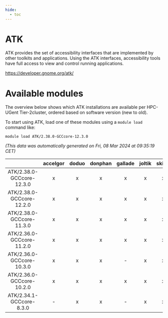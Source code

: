 ```yaml
---
hide:
  - toc
---
```


ATK
===


ATK provides the set of accessibility interfaces that are implemented by other toolkits and applications. Using the ATK interfaces, accessibility tools have full access to view and control running applications.

https://developer.gnome.org/atk/
# Available modules


The overview below shows which ATK installations are available per HPC-UGent Tier-2cluster, ordered based on software version (new to old).

To start using ATK, load one of these modules using a `module load` command like:

```shell
module load ATK/2.38.0-GCCcore-12.3.0
```

*(This data was automatically generated on Fri, 08 Mar 2024 at 09:35:19 CET)*  

| |accelgor|doduo|donphan|gallade|joltik|skitty|
| :---: | :---: | :---: | :---: | :---: | :---: | :---: |
|ATK/2.38.0-GCCcore-12.3.0|x|x|x|x|x|x|
|ATK/2.38.0-GCCcore-12.2.0|x|x|x|x|x|x|
|ATK/2.38.0-GCCcore-11.3.0|x|x|x|x|x|x|
|ATK/2.36.0-GCCcore-11.2.0|x|x|x|x|x|x|
|ATK/2.36.0-GCCcore-10.3.0|x|x|x|-|x|x|
|ATK/2.36.0-GCCcore-10.2.0|x|x|x|x|x|x|
|ATK/2.34.1-GCCcore-8.3.0|-|x|x|-|x|x|

